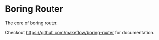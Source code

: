 # Boring Router

The core of boring router.

Checkout https://github.com/makeflow/boring-router for documentation.
